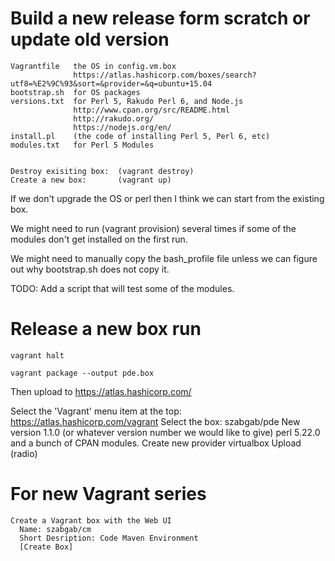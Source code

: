Build a new release form scratch or update old version
========

    Vagrantfile   the OS in config.vm.box
                  https://atlas.hashicorp.com/boxes/search?utf8=%E2%9C%93&sort=&provider=&q=ubuntu+15.04
    bootstrap.sh  for OS packages
    versions.txt  for Perl 5, Rakudo Perl 6, and Node.js
                  http://www.cpan.org/src/README.html
                  http://rakudo.org/
                  https://nodejs.org/en/
    install.pl    (the code of installing Perl 5, Perl 6, etc)
    modules.txt   for Perl 5 Modules


    Destroy exisiting box:  (vagrant destroy)
    Create a new box:       (vagrant up)

If we don't upgrade the OS or perl then I think we can start from the existing box.

We might need to run (vagrant provision) several times if some of the modules don't get installed on the first run.

We might need to manually copy the  bash_profile file
unless we can figure out why bootstrap.sh does not copy it.


TODO: Add a script that will test some of the modules.



Release a new box run
========


    vagrant halt

    vagrant package --output pde.box

Then upload to https://atlas.hashicorp.com/

Select the 'Vagrant' menu item at the top: https://atlas.hashicorp.com/vagrant
Select the box:  szabgab/pde
New version
  1.1.0       (or whatever version number we would like to give)
  perl 5.22.0 and a bunch of CPAN modules.
Create new provider
  virtualbox
  Upload   (radio)



For new Vagrant series
========

    Create a Vagrant box with the Web UI
      Name: szabgab/cm
      Short Desription: Code Maven Environment
      [Create Box]

